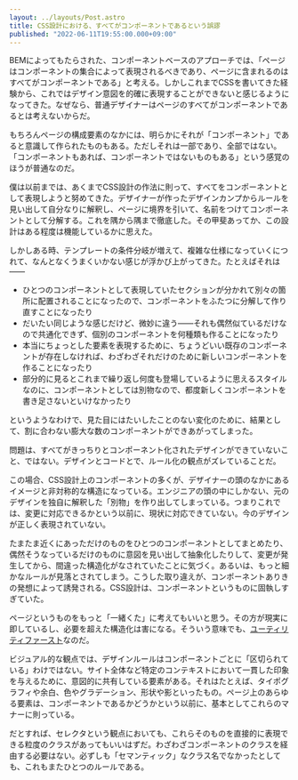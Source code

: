 ```yaml
---
layout: ../layouts/Post.astro
title: CSS設計における、すべてがコンポーネントであるという誤謬
published: "2022-06-11T19:55:00.000+09:00"
---
```


BEMによってもたらされた、コンポーネントベースのアプローチでは、「ページはコンポーネントの集合によって表現されるべきであり、ページに含まれるのはすべてがコンポーネントである」と考える。しかしこれまでCSSを書いてきた経験から、これではデザイン意図を的確に表現することができないと感じるようになってきた。なぜなら、普通デザイナーはページのすべてがコンポーネントであるとは考えないからだ。

もちろんページの構成要素のなかには、明らかにそれが「コンポーネント」であると意識して作られたものもある。ただしそれは一部であり、全部ではない。「コンポーネントもあれば、コンポーネントではないものもある」という感覚のほうが普通なのだ。

僕は以前までは、あくまでCSS設計の作法に則って、すべてをコンポーネントとして表現しようと努めてきた。デザイナーが作ったデザインカンプからルールを見い出して自分なりに解釈し、ページに境界を引いて、名前をつけてコンポーネントとして分解する。これを隅から隅まで徹底した。その甲斐あってか、この設計はある程度は機能しているかに思えた。

しかしある時、テンプレートの条件分岐が増えて、複雑な仕様になっていくにつれて、なんとなくうまくいかない感じが浮かび上がってきた。たとえばそれは——

- ひとつのコンポーネントとして表現していたセクションが分かれて別々の箇所に配置されることになったので、コンポーネントをふたつに分解して作り直すことになったり
- だいたい同じような感じだけど、微妙に違う——それも偶然似ているだけなので共通化できず、個別のコンポーネントを何種類も作ることになったり
- 本当にちょっとした要素を表現するために、ちょうどいい既存のコンポーネントが存在しなければ、わざわざそれだけのために新しいコンポーネントを作ることになったり
- 部分的に見るとこれまで繰り返し何度も登場しているように思えるスタイルなのに、コンポーネントとしては別物なので、都度新しくコンポーネントを書き足さないといけなかったり

というようなわけで、見た目にはたいしたことのない変化のために、結果として、割に合わない膨大な数のコンポーネントができあがってしまった。

問題は、すべてがきっちりとコンポーネント化されたデザインができていないこと、ではない。デザインとコードとで、ルール化の観点がズレていることだ。

この場合、CSS設計上のコンポーネントの多くが、デザイナーの頭のなかにあるイメージと非対称的な構造になっている。エンジニアの頭の中にしかない、元のデザインを独自に解釈した「別物」を作り出してしまっている。つまりこれでは、変更に対応できるかという以前に、現状に対応できていない。今のデザインが正しく表現されていない。

たまたま近くにあっただけのものをひとつのコンポーネントとしてまとめたり、偶然そうなっているだけのものに意図を見い出して抽象化したりして、変更が発生してから、間違った構造化がなされていたことに気づく。あるいは、もっと細かなルールが見落とされてしまう。こうした取り違えが、コンポーネントありきの発想によって誘発される。CSS設計は、コンポーネントというものに固執しすぎていた。

ページというものをもっと「一緒くた」に考えてもいいと思う。その方が現実に即しているし、必要を超えた構造化は害になる。そういう意味でも、[ユーティリティファースト](https://yuheiy.hatenablog.com/entry/2020/05/25/021342)なのだ。

ビジュアル的な観点では、デザインルールはコンポーネントごとに「区切られている」わけではない。サイト全体など特定のコンテキストにおいて一貫した印象を与えるために、意図的に共有している要素がある。それはたとえば、タイポグラフィや余白、色やグラデーション、形状や影といったもの。ページ上のあらゆる要素は、コンポーネントであるかどうかという以前に、基本としてこれらのマナーに則っている。

だとすれば、セレクタという観点においても、これらそのものを直接的に表現できる粒度のクラスがあってもいいはずだ。わざわざコンポーネントのクラスを経由する必要はない。必ずしも「セマンティック」なクラス名でなかったとしても、これもまたひとつのルールである。
